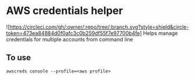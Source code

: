 # AWS credentials helper
![https://circleci.com/gh/:owner/:repo/tree/:branch.svg?style=shield&circle-token=473ea84884d0f0afc3c0b259df55f7e97700b4fe]
Helps manage credentials for multiple accounts from command line

## To use
`awscreds console --profile=<aws profile>`